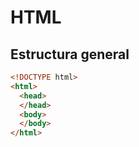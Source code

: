 # HTML

## Estructura general

```html
<!DOCTYPE html>
<html>
  <head>
  </head>
  <body>
  </body>
</html>
```
